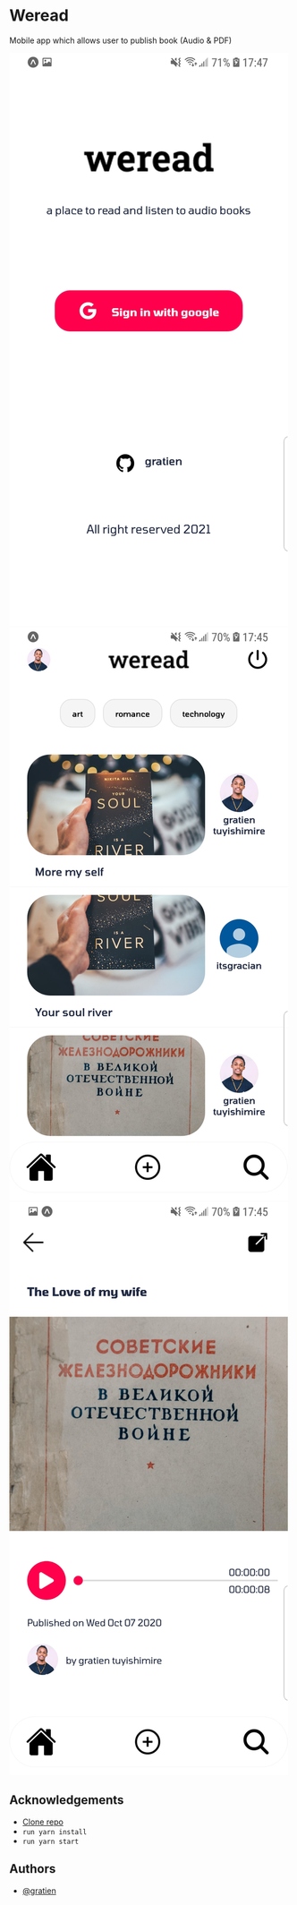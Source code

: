 
# Weread

Mobile app which allows user to publish book (Audio & PDF)

![screenshoot](https://raw.githubusercontent.com/itsgratien/weread/master/src/assets/images/Screenshot_20210905-174741_Expo%20Go.jpg)
![screnshoot](https://raw.githubusercontent.com/itsgratien/weread/master/src/assets/images/Screenshot_20210905-174505_Expo%20Go.jpg)
![screenshoot](https://raw.githubusercontent.com/itsgratien/weread/master/src/assets/images/Screenshot_20210905-174552_Expo%20Go.jpg)



## Acknowledgements

 - [Clone repo](https://github.com/itsgratien/weread.git)
 - ``run yarn install``
 - ``run yarn start``

  
## Authors

- [@gratien](https://www.github.com/itsgratien)

  